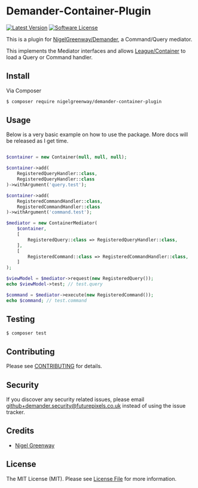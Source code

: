 # Demander-Container-Plugin

[![Latest Version](https://img.shields.io/github/release/NigelGreenway/Demander-Container-Plugin.svg?style=flat-square)](https://github.com/NigelGreenway/Demander-Container-Plugin/releases)
[![Software License](https://img.shields.io/badge/license-MIT-brightgreen.svg?style=flat-square)](LICENSE.md)

This is a plugin for [NigelGreenway/Demander](https://github.com/NigelGreenway/Demander), a Command/Query mediator.

This implements the Mediator interfaces and allows [League/Container](https://github.com/ThePHPLeague/Container) to load a Query or Command handler.

## Install

Via Composer

``` bash
$ composer require nigelgreenway/demander-container-plugin
```

## Usage

Below is a very basic example on how to use the package. More docs will be released as I get time.

``` php

$container = new Container(null, null, null);

$container->add(
    RegisteredQueryHandler::class,
    RegisteredQueryHandler::class
)->withArgument('query.test');

$container->add(
    RegisteredCommandHandler::class,
    RegisteredCommandHandler::class
)->withArgument('command.test');

$mediator = new ContainerMediator(
    $container,
    [
        RegisteredQuery::class => RegisteredQueryHandler::class,
    ],
    [
        RegisteredCommand::class => RegisteredCommandHandler::class,
    ]
);

$viewModel = $mediator->request(new RegisteredQuery());
echo $viewModel->test; // test.query

$command = $mediator->execute(new RegisteredCommand());
echo $command; // test.command
```

## Testing

``` bash
$ composer test
```

## Contributing

Please see [CONTRIBUTING](CONTRIBUTING.md) for details.

## Security

If you discover any security related issues, please email github+demander.security@futurepixels.co.uk instead of using the issue tracker.

## Credits

- [Nigel Greenway](https://github.com/NigelGreenway)

## License

The MIT License (MIT). Please see [License File](LICENSE.md) for more information.
